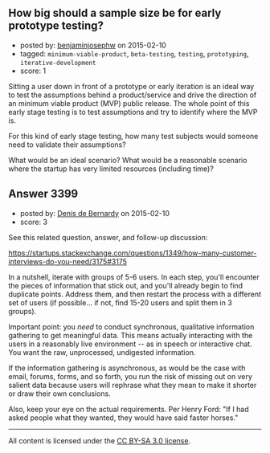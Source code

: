 ## How big should a sample size be for early prototype testing?

- posted by: [benjaminjosephw](https://stackexchange.com/users/2869889/benjaminjosephw) on 2015-02-10
- tagged: `minimum-viable-product`, `beta-testing`, `testing`, `prototyping`, `iterative-development`
- score: 1

Sitting a user down in front of a prototype or early iteration is an ideal way to test the assumptions behind a product/service and drive the direction of an minimum viable product (MVP) public release. The whole point of this early stage testing is to test assumptions and try to identify where the MVP is.

For this kind of early stage testing, how many test subjects would someone need to validate their assumptions?

What would be an ideal scenario? What would be a reasonable scenario where the startup has very limited resources (including time)?


## Answer 3399

- posted by: [Denis de Bernardy](https://stackexchange.com/users/182468/denis-de-bernardy) on 2015-02-10
- score: 3

See this related question, answer, and follow-up discussion:

https://startups.stackexchange.com/questions/1349/how-many-customer-interviews-do-you-need/3175#3175

In a nutshell, iterate with groups of 5-6 users. In each step, you'll encounter the pieces of information that stick out, and you'll already begin to find duplicate points. Address them, and then restart the process with a different set of users (if possible... if not, find 15-20 users and split them in 3 groups).

Important point: you *need* to conduct synchronous, qualitative information gathering to get meaningful data. This means actually interacting with the users in a reasonably live environment -- as in speech or interactive chat. You want the raw, unprocessed, undigested information.

If the information gathering is asynchronous, as would be the case with email, forums, forms, and so forth, you run the risk of missing out on very salient data because users will rephrase what they mean to make it shorter or draw their own conclusions.

Also, keep your eye on the actual requirements. Per Henry Ford: "If I had asked people what they wanted, they would have said faster horses."



---

All content is licensed under the [CC BY-SA 3.0 license](https://creativecommons.org/licenses/by-sa/3.0/).
